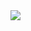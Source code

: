 <img src="https://img.shields.io/badge/vagrant-1563FF.svg?style=for-the-badge&logo=vagrant&logoColor=whit">
